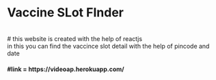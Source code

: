 <h1>Vaccine SLot FInder</h1>
<br/>
# this website is created with the help of reactjs
<br/>
in this you can find the vaccince slot detail with the help of pincode and date
<br/>
<h4>#link = https://videoap.herokuapp.com/</h4>
